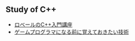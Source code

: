 ## Study of C++

* [ロベールのC++入門講座](https://www.amazon.co.jp/dp/4839926050/)
* [ゲームプログラマになる前に覚えておきたい技術](https://www.amazon.co.jp/dp/4798021180/)
